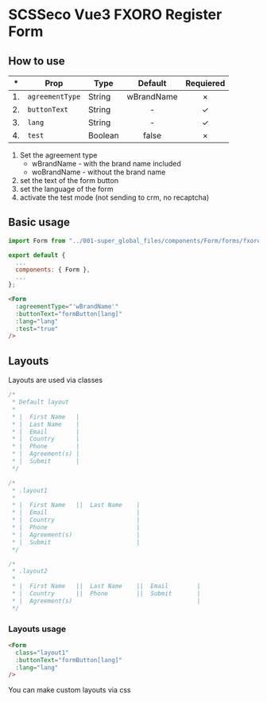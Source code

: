 # SCSSeco Vue3 FXORO Register Form

## How to use

| \*  | Prop            | Type    |  Default   | Requiered |
| :-: | --------------- | ------- | :--------: | :-------: |
| 1.  | `agreementType` | String  | wBrandName |  &times;  |
| 2.  | `buttonText`    | String  |     -      |  &check;  |
| 3.  | `lang`          | String  |     -      |  &check;  |
| 4.  | `test`          | Boolean |   false    |  &times;  |

1. Set the agreement type
   - wBrandName - with the brand name included
   - woBrandName - without the brand name
2. set the text of the form button
3. set the language of the form
4. activate the test mode (not sending to crm, no recaptcha)

## Basic usage

```js
import Form from "../001-super_global_files/components/Form/forms/fxoroForms/RegisterForm-test.vue";

export default {
  ...
  components: { Form },
  ...
};
```

```html
<Form 
  :agreementType="'wBrandName'" 
  :buttonText="formButton[lang]" 
  :lang="lang" 
  :test="true" 
/>
```

## Layouts

Layouts are used via classes

```js
/*
 * Default layout
 *
 * |  First Name   |
 * |  Last Name    |
 * |  Email        |
 * |  Country      |
 * |  Phone        |
 * |  Agreement(s) |
 * |  Submit       |
 */

/*
 * .layout1
 *
 * |  First Name   ||  Last Name    |
 * |  Email                         |
 * |  Country                       |
 * |  Phone                         |
 * |  Agreement(s)                  |
 * |  Submit                        |
 */

/*
 * .layout2
 *
 * |  First Name   ||  Last Name    ||  Email        |
 * |  Country      ||  Phone        ||  Submit       |
 * |  Agreement(s)                                   |
 */
```

### Layouts usage

```html
<Form 
  class="layout1" 
  :buttonText="formButton[lang]" 
  :lang="lang"
/>
```

You can make custom layouts via css